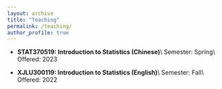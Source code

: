 ```yaml
---
layout: archive
title: "Teaching"
permalink: /teaching/
author_profile: true
---
```


- **STAT370519: Introduction to Statistics (Chinese)**\\
  Semester: Spring\\
  Offered: 2023

- **XJLU300119: Introduction to Statistics (English)**\\
  Semester: Fall\\
  Offered: 2022



